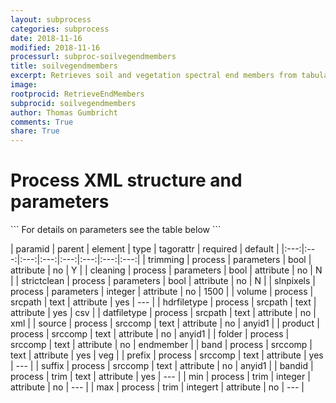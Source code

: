 ```yaml
---
layout: subprocess
categories: subprocess
date: 2018-11-16
modified: 2018-11-16
processurl: subproc-soilvegendmembers
title: soilvegendmembers
excerpt: Retrieves soil and vegetation spectral end members from tabular data
image: 
rootprocid: RetrieveEndMembers
subprocid: soilvegendmembers
author: Thomas Gumbricht
comments: True
share: True
---
```


<h1 class='foot-description'>Process XML structure and parameters</h1>
```
For details on parameters see the table below
<?xml version="1.0" ?>
<process>
  <!--Generated from python-->
  <userproj plotid="yourplotid" projectid="yourprojectid" siteid="yoursiteid" system="systemid" tractid="yourtractid" userid="youruserid"/>
  <period endday="DD" endmonth="MM" endyear="YYYY" seasonendday="DD" seasonendmonth="MM" seasonstartday="DD" seasonstartmonth="MM" startday="DD" startmonth="MM" startyear="YYYY" timestep="timestep"/>
  <parameters cleaning="True/False" slnpixels="xyz" strictclean="True/False" trimming="True/False"/>
  <srcpath datfiletype="txtstring" hdrfiletype="txtstring" volume="txtstring"/>
  <srccomp band="txtstring" folder="txtstring" prefix="txtstring" product="txtstring" source="txtstring" suffix="txtstring"/>
  <trim bandid="txtstring" max="xyz" min="xyz"/>
</process>
```

| paramid | parent | element | type | tagorattr | required | default |
|:---:|:---:|:---:|:---:|:---:|:---:|:---:|:---:|
| trimming | process | parameters | bool | attribute | no | Y |
| cleaning | process | parameters | bool | attribute | no | N |
| strictclean | process | parameters | bool | attribute | no | N |
| slnpixels | process | parameters | integer | attribute | no | 1500 |
| volume | process | srcpath | text | attribute | yes | --- |
| hdrfiletype | process | srcpath | text | attribute | yes | csv |
| datfiletype | process | srcpath | text | attribute | no | xml |
| source | process | srccomp | text | attribute | no | anyid1 |
| product | process | srccomp | text | attribute | no | anyid1 |
| folder | process | srccomp | text | attribute | no | endmember |
| band | process | srccomp | text | attribute | yes | veg |
| prefix | process | srccomp | text | attribute | yes | --- |
| suffix | process | srccomp | text | attribute | no | anyid1 |
| bandid | process | trim | text | attribute | yes | --- |
| min | process | trim | integer | attribute | no | --- |
| max | process | trim | integert | attribute | no | --- |
